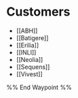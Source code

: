 # Customers

- [[ABH]]
- [[Batigere]]
- [[Erilia]]
- [[INLI]]
- [[Neolia]]
- [[Sequens]]
- [[Vivest]]

%% End Waypoint %%